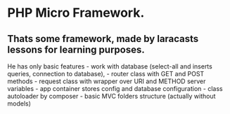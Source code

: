 # PHP Micro Framework.

## Thats some framework, made by laracasts lessons for learning purposes.

He has only basic features
	- work with database (select-all and inserts queries, connection to database),
	- router class with GET and POST methods
	- request class with wrapper over URI and METHOD server variables
	- app container stores config and database configuration
	- class autoloader by composer
	- basic MVC folders structure (actually without models)